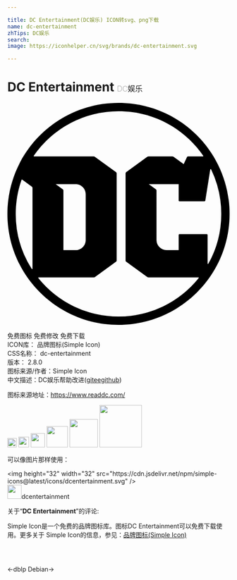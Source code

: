 ```yaml
---

title: DC Entertainment(DC娱乐) ICON转svg、png下载
name: dc-entertainment
zhTips: DC娱乐
search: 
image: https://iconhelper.cn/svg/brands/dc-entertainment.svg

---
```


# DC Entertainment  <small style="font-size: 60%;font-weight: 100">DC娱乐</small>

<div id="svg" class="svg-wrap">
<svg role="img" xmlns="http://www.w3.org/2000/svg" viewBox="0 0 24 24"><title>DC Entertainment icon</title><path d="M5.215 8.787h2.154c.601 0 1.088.487 1.088 1.088v4.954c0 .6-.487 1.088-1.088 1.088H6.05V9.475a.159.159 0 00-.066-.129zM12 23.099a11.078 11.078 0 01-8.659-4.155.046.046 0 01.036-.074h5.936a.26.26 0 00.153-.05l2.27-1.648a.159.159 0 00.064-.128V7.616a.159.159 0 00-.065-.129L9.466 5.84a.261.261 0 00-.153-.05H2.886a.046.046 0 01-.037-.071A11.087 11.087 0 0112 .9c3.798 0 7.15 1.907 9.151 4.817a.046.046 0 01-.038.071h-1.597c-.052 0-.1.03-.123.079l-.353.757-1.082-.786a.26.26 0 00-.153-.05h-2.553a.261.261 0 00-.154.05L12.83 7.487a.159.159 0 00-.065.129v9.428c0 .05.024.098.065.128l2.27 1.648a.26.26 0 00.153.05h5.371c.038 0 .06.045.036.074A11.078 11.078 0 0112 23.1zM1.602 8.3l1.038.755c.043.03.068.08.068.132v8.73c0 .046-.06.063-.084.025A11.046 11.046 0 01.901 12c0-1.289.22-2.526.624-3.677a.05.05 0 01.077-.024zm13.67.488h3.225v1.776c0 .046.038.084.084.084h2.701a.098.098 0 00.096-.083l.535-3.374c.007-.044.066-.053.086-.013a11.053 11.053 0 011.1 4.823 11.05 11.05 0 01-1.39 5.382c-.022.04-.084.024-.084-.023v-3.084a.084.084 0 00-.084-.084h-2.96a.084.084 0 00-.084.084v1.642h-1.301a1.089 1.089 0 01-1.089-1.088V9.475a.159.159 0 00-.065-.129zM12 0C5.373 0 0 5.373 0 12s5.373 12 12 12 12-5.373 12-12S18.627 0 12 0Z"/></svg>
</div>
<detail full-name='dc-entertainment'></detail>

<div class="detail-page">
<p>
<span><span class="badge-success badge">免费图标</span> <span class="badge-success badge">免费修改</span>  <span class="badge-success badge">免费下载</span> </span>
<br/>
<span>
ICON库：
<span class="badge-secondary badge">品牌图标(Simple Icon)</span> 
</span>
<br/>
<span>
CSS名称：
<span class="badge-secondary badge">dc-entertainment</span> 
</span>

<br/>
<span>
版本：
<span class="badge-secondary badge">2.8.0</span> 
</span>
<br/>
<span>图标来源/作者：<span class="badge-light badge">Simple Icon</span></span> 
<br/>
<span class="zh-detail">中文描述：<span class="badge-primary badge">DC娱乐</span><span class="help-link"><span>帮助改进</span>(<a href="https://gitee.com/liuwave/icon-helper/edit/master/json/brands/dc-entertainment.json" target="_blank" rel="noopener noreferrer">gitee</a><a href="https://github.com/liuwave/icon-helper/edit/master/json/brands/dc-entertainment.json" target="_blank" rel="noopener noreferrer">github</a></span>)</span><br/>
</p>
</div><div class="description description alert alert-light"><p>图标来源地址：<a href="https://www.readdc.com/" target="_blank" rel="noopener noreferrer">https://www.readdc.com/</a></p></div>
<div class="alert alert-dark">
<img height="21" width="21" src="https://cdn.jsdelivr.net/npm/simple-icons@latest/icons/dcentertainment.svg" />
<img height="24" width="24" src="https://cdn.jsdelivr.net/npm/simple-icons@latest/icons/dcentertainment.svg" />
<img height="32" width="32" src="https://cdn.jsdelivr.net/npm/simple-icons@latest/icons/dcentertainment.svg" />
<img height="48" width="48" src="https://cdn.jsdelivr.net/npm/simple-icons@latest/icons/dcentertainment.svg" />
<img height="64" width="64" src="https://cdn.jsdelivr.net/npm/simple-icons@latest/icons/dcentertainment.svg" />
<img height="96" width="96" src="https://cdn.jsdelivr.net/npm/simple-icons@latest/icons/dcentertainment.svg" />

</div>
<div>
  <p>可以像图片那样使用：    
  </p>
  <div class="alert alert-primary" style="font-size: 14px">
    &lt;img height="32" width="32" src="https://cdn.jsdelivr.net/npm/simple-icons@latest/icons/dcentertainment.svg" /&gt;
    <copy-btn content='<img height="32" width="32" src="https://cdn.jsdelivr.net/npm/simple-icons@latest/icons/dcentertainment.svg" />'></copy-btn>
  </div>
  <div class="alert alert-secondary">
    <img height="32" width="32" src="https://cdn.jsdelivr.net/npm/simple-icons@latest/icons/dcentertainment.svg" />dcentertainment
    <copy-btn content="dcentertainment" btn-title="复制图标名称"></copy-btn>
  </div>
</div>
<div class="icon-detail__container">
<p>关于“<b>DC Entertainment</b>”的评论:</p>
</div>
<Vssue title="关于“DC Entertainment”的评论" />
<div><p>Simple Icon是一个免费的品牌图标库。图标DC Entertainment可以免费下载使用。更多关于  Simple Icon的信息，参见：<a target="_blank" href="https://iconhelper.cn/brands.html">品牌图标(Simple Icon)</a>
</p></div>


<div style="padding:2rem 0 " class="page-nav"><p class="inner"><span class="prev">←<router-link to="/icon/dblp.html">dblp</router-link></span> <span class="next"><router-link to="/icon/debian.html">Debian</router-link>→</span></p></div>
